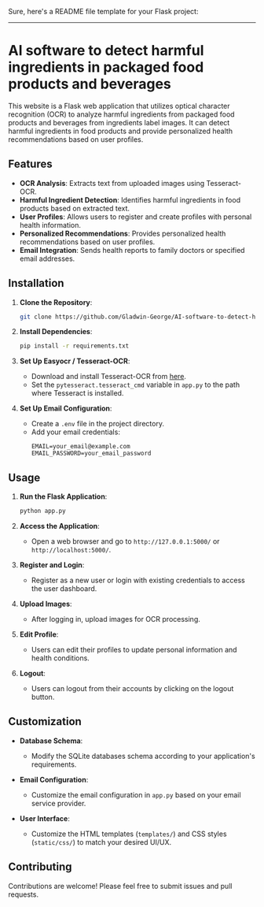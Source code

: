 Sure, here's a README file template for your Flask project:

---

# AI software to detect harmful ingredients in packaged food products and beverages

This website is a Flask web application that utilizes optical character recognition (OCR) to analyze harmful ingredients from packaged food products and beverages from ingredients label images. It can detect harmful ingredients in food products and provide personalized health recommendations based on user profiles.

## Features

- **OCR Analysis**: Extracts text from uploaded images using Tesseract-OCR.
- **Harmful Ingredient Detection**: Identifies harmful ingredients in food products based on extracted text.
- **User Profiles**: Allows users to register and create profiles with personal health information.
- **Personalized Recommendations**: Provides personalized health recommendations based on user profiles.
- **Email Integration**: Sends health reports to family doctors or specified email addresses.

## Installation

1. **Clone the Repository**: 
   ```bash
   git clone https://github.com/Gladwin-George/AI-software-to-detect-harmful-ingredients-in-packaged-food-products-and-beverages.git
   ```

2. **Install Dependencies**: 
   ```bash
   pip install -r requirements.txt
   ```

3. **Set Up Easyocr / Tesseract-OCR**: 
   - Download and install Tesseract-OCR from [here](https://github.com/tesseract-ocr/tesseract).
   - Set the `pytesseract.tesseract_cmd` variable in `app.py` to the path where Tesseract is installed.


4. **Set Up Email Configuration**: 
   - Create a `.env` file in the project directory.
   - Add your email credentials:
     ```
     EMAIL=your_email@example.com
     EMAIL_PASSWORD=your_email_password
     ```

## Usage

1. **Run the Flask Application**: 
   ```bash
   python app.py
   ```

2. **Access the Application**: 
   - Open a web browser and go to `http://127.0.0.1:5000/` or `http://localhost:5000/`.

3. **Register and Login**: 
   - Register as a new user or login with existing credentials to access the user dashboard.

4. **Upload Images**: 
   - After logging in, upload images for OCR processing.

5. **Edit Profile**: 
   - Users can edit their profiles to update personal information and health conditions.

6. **Logout**: 
   - Users can logout from their accounts by clicking on the logout button.

## Customization

- **Database Schema**: 
  - Modify the SQLite databases schema according to your application's requirements.

- **Email Configuration**: 
  - Customize the email configuration in `app.py` based on your email service provider.

- **User Interface**: 
  - Customize the HTML templates (`templates/`) and CSS styles (`static/css/`) to match your desired UI/UX.

## Contributing

Contributions are welcome! Please feel free to submit issues and pull requests.
